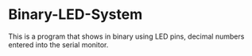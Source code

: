 # Binary-LED-System
 This is a program that shows in binary using LED pins, decimal numbers entered into the serial monitor.
